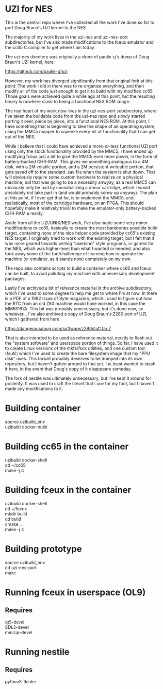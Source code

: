 # UZI for NES

This is the central repo where I've collected all the work I've done so
far to port Doug Braun's UZI kernel to the NES.

The majority of my work lives in the uzi-nes and uzi-nes-port
subdirectories, but I've also made modifications to the fceux emulator
and the cc65 C compiler to get where I am today.

The uzi-nes directory was originally a clone of paulie-g's dump of Doug
Braun's UZI kernel, here:

https://github.com/paulie-g/uzi

However, my work has diverged significantly from that original fork at
this point.  The work I did in there was to re-organize everything, and
then modify all of the code _just enough_ to get it to build with my
modified cc65.  Those goals were achieved quite a while ago at this
point, but the resulting binary is nowhere close to being a functional
NES ROM image.

The real heart of my work now lives in the uzi-nes-port subdirectory,
where I've taken the buildable code from the uzi-nes repo and slowly
started porting it over, piece by piece, into a functional NES ROM.  At
this point, I have something that is beginning to take the shape of an
operating system, using the MMC5 mapper to squeeze every bit of
functionality that I can get out of the NES.

While I believe that I could have achieved a more-or-less functional UZI
port using only the stock functionality provided by the MMC5, I have
ended up modifying fceux just a bit to give the MMC5 even more power, in
the form of battery-backed CHR-RAM.  This gives me something analogous
to a 4M disk, with a 2M volatile portion, and a 2M persistent writeable
portion, that gets saved off to the standard .sav file when the system
is shut down.  That will obviously require some custom hardware to
realize on a physical machine, but that was going to be a necessity
anwyay, as a real MMC5 can obviously only be had by cannabalizing a
donor cartridge, which I would absolutely not take part in (and would
probably screw up anyway).  The plan at this point, if I ever get that
far, is to implement the MMC5, and, realistically, most of the cartridge
hardware, on an FPGA.  This should hopefully make it relatively trivial
to make the emulator-only battery-backed CHR-RAM a reality.

Aside from all the UZI/UNIX/NES work, I've also made some very minor
modifications to cc65, basically to create the most barebones possible
build target, containing none of the nice helper code provided by cc65's
existing NES target.  I originally tried to work with the existing
target, but I felt that it was more geared towards writing "userland"
style programs, or games for the NES, which was higher-level than what I
wanted or needed, and also took away some of the fun/challenege of
learning how to operate the machine (or emulator, as it stands now)
completely on my own.

The repo also contains scripts to build a container where cc65 and fceux
can be built, to avoid polluting my machine with unnecessary development
packages.

Lastly I've archived a bit of reference material in the archive
subdirectory, which I've used to some degree to help me get to where I'm
at now.  In there is a PDF of a 1982 issue of Byte magazine, which I
used to figure out how the RTC from an old Z80 machine would have
worked, in this case the MM58167A.  This bit was probably unnecessary,
but it's done now, so whatever...  I've also archived a copy of Doug
Braun's Z280 port of UZI, which I gathered from here:

https://dangerousdoug.com/software/z280stuff.tar.Z

That is also intended to be used as reference material, mostly to flesh
out the "system software" and userspace portion of things.  So far, I
have used it to create Linux versions of the mkfs/fsck utilities, and
one custom tool (fsutil) which I've used to create the bare filesystem
image that my "PPU disk" uses.  This tarball probably deserves to be
dumped into its own repository, but I haven't gotten around to that yet.
I at least wanted to stash it here, in the event that Doug's copy of it
disappears someday.

The fork of nestile was ultimately unnecessary, but I've kept it around
for posterity.  It was used to craft the tileset that I use for my font,
but I haven't made any modifications to it.

# Building container

source uzibuild_env  
uzibuild docker-build  

# Building cc65 in the container

uzibuild docker-shell  
cd ~/cc65  
make -j 4  

# Building fceux in the container

uzibuild docker-shell  
cd ~/fceux  
mkdir build  
cd build  
cmake ..  
make -j 4  

# Building prototype

source uzibuild_env  
cd uzi-nes-port  
make  

# Running fceux in userspace (OL9)

## Requires

qt5-devel  
SDL2-devel  
minizip-devel  

# Running nestile

## Requires

python3-tkinter  
